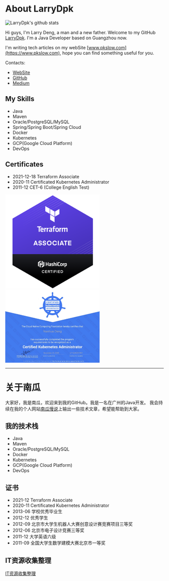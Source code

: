 # About LarryDpk

![LarryDpk's github stats](https://github-readme-stats.vercel.app/api?username=LarryDpk&theme=radical&show_icons=true)

Hi guys, I'm Larry Deng, a man and a new father. Welcome to my GitHub [LarryDpk](https://github.com/LarryDpk/LarryDpk). I'm a Java Developer based on Guangzhou now.

I'm writing tech articles on my webSite [www.pkslow.com](https://www.pkslow.com), hope you can find something useful for you.

Contacts:
- [WebSite](https://www.pkslow.com)
- [GitHub](https://github.com/LarryDpk)
- [Medium](https://pkslow.medium.com)


## My Skills
- Java
- Maven
- Oracle/PostgreSQL/MySQL
- Spring/Spring Boot/Spring Cloud
- Docker
- Kubernetes
- GCP(Google Cloud Platform)
- DevOps

## Certificates
- 2021-12-18 Terraform Associate
- 2020-11 Certificated Kubernetes Administrator
- 2011-12 CET-6 (College English Test)

<img src="certificates/hashicorp-certified-terraform-associate.png" width="300">


<img src="certificates/cka.jpeg" width="300">

---

# 关于南瓜
大家好，我是南瓜，欢迎来到我的GitHub。我是一名在广州的Java开发。
我会持续在我的个人网站[南瓜慢说](https://www.pkslow.com)上输出一些技术文章，希望能帮助到大家。

## 我的技术栈
- Java
- Maven
- Oracle/PostgreSQL/MySQL
- Docker
- Kubernetes
- GCP(Google Cloud Platform)
- DevOps


## 证书
- 2021-12 Terraform Associate
- 2020-11 Certificated Kubernetes Administrator
- 2013-06 学校优秀毕业生
- 2012-12 优秀学生
- 2012-09 北京市大学生机器人大赛创意设计赛竞赛项目三等奖
- 2012-06 北京市电子设计竞赛三等奖
- 2011-12 大学英语六级
- 2011-09 全国大学生数学建模大赛北京市一等奖

## IT资源收集整理
[IT资源收集整理](ITResources.md)

